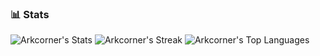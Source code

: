 ### 📊 Stats

![Arkcorner's Stats](https://github-readme-stats.vercel.app/api?username=Arkcorner&theme=tokyonight&show_icons=true&hide_border=true&count_private=true)
![Arkcorner's Streak](https://github-readme-streak-stats.herokuapp.com/?user=Arkcorner&theme=tokyonight&hide_border=true)
![Arkcorner's Top Languages](https://github-readme-stats.vercel.app/api/top-langs/?username=Arkcorner&theme=tokyonight&show_icons=true&hide_border=true&layout=compact)


